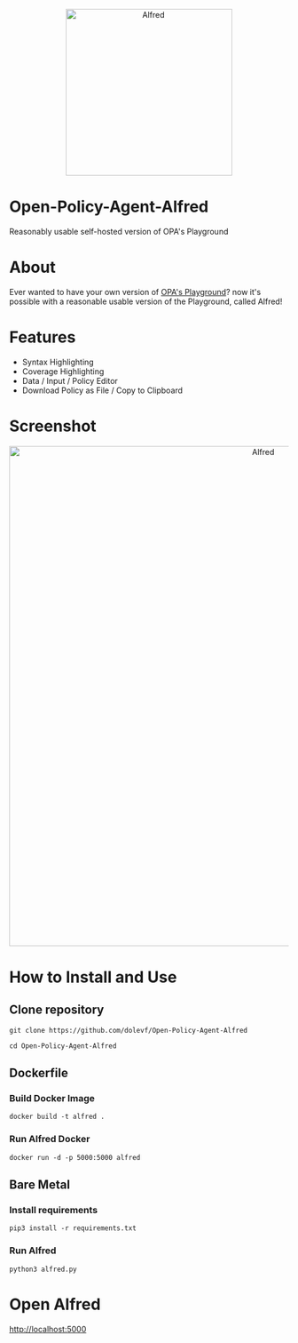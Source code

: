 <p align="center">
  <img src="https://github.com/dolevf/Open-Policy-Agent-Alfred/blob/main/static/images/logo.png?raw=true" width="300px" alt="Alfred"/>
</p>

# Open-Policy-Agent-Alfred
Reasonably usable self-hosted version of OPA's Playground

# About
Ever wanted to have your own version of [OPA's Playground](https://play.openpolicyagent.org)? now it's possible with a reasonable usable version of the Playground, called Alfred!

# Features
- Syntax Highlighting
- Coverage Highlighting
- Data / Input / Policy Editor
- Download Policy as File / Copy to Clipboard

# Screenshot
<p align="center">
  <img src="https://github.com/dolevf/Open-Policy-Agent-Alfred/blob/main/static/images/alfred_view.png?raw=true" width="900px" alt="Alfred"/>
</p>

# How to Install and Use
## Clone repository
`git clone https://github.com/dolevf/Open-Policy-Agent-Alfred`

`cd Open-Policy-Agent-Alfred`

## Dockerfile
### Build Docker Image
`docker build -t alfred .`

### Run Alfred Docker
`docker run -d -p 5000:5000 alfred`

## Bare Metal
### Install requirements

`pip3 install -r requirements.txt`

### Run Alfred
`python3 alfred.py`


# Open Alfred
[http://localhost:5000](http://localhost:5000)

